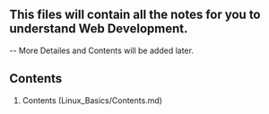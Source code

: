 ## This files will contain all the notes for you to understand Web Development.
-- More Detailes and Contents will be added later.
## Contents
1. Contents (Linux_Basics/Contents.md)
